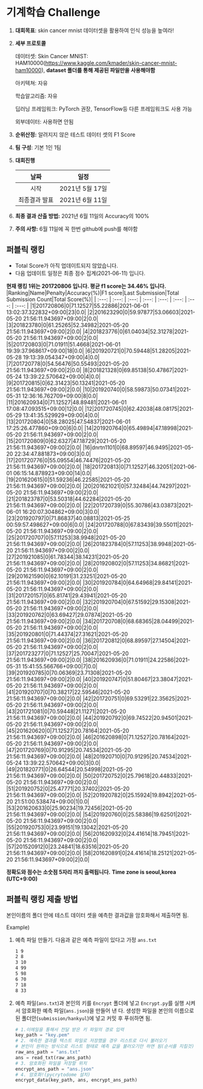 # **기계학습 Challenge**
1. **대회목표**: skin cancer mnist 데이터셋을 활용하여 인식 성능을 높여라!

2. **세부 프로토콜**

   데이터셋: Skin Cancer MNIST: HAM10000(https://www.kaggle.com/kmader/skin-cancer-mnist-ham10000), 
           **dataset 폴더를 통해 제공된 파일만을 사용해야함**

   아키텍쳐: 자유

   학습알고리즘: 자유

   딥러닝 프레임워크: PyTorch 권장, TensorFlow등 다른 프레임워크도 사용 가능

   외부데이터: 사용하면 안됨

3. **순위산정:** 알려지지 않은 테스트 데이터 셋의 F1 Score

4. **팀 구성**: 기본 1인 1팀

5. **대회진행**

   |     날짜      |      일정       |
   | :-----------: | :-------------: |
   |     시작      | 2021년 5월 17일 |
   | 최종결과 발표 | 2021년 6월 11일  |

6. **최종 결과 산출 방법:** 2021년 6월 11일의 Accuracy의 100%

7. **주의 사항:** 6월 11일에 꼭 한번 github에 push를 해야함


## 퍼블릭 랭킹

  
- Total Score가 아직 업데이트되지 않았습니다. 
 - 다음 업데이트 일정은 최종 점수 집계(2021-06-11) 입니다.
  
**현재 랭킹 1위는 201720806 입니다. 평균 f1 score는 34.46% 입니다.**
|Ranking|Name|Penalty|Accuracy(%)|F1 score|Last Submission|Total Submission Count|Total Score(%)|
| :---: | :---: | :---: | :---: | :---: | :---: | :---: | :---: |
|1|201720806|0|71.12527|55.22886|2021-06-01 13:02:37.322832+09:00|23|0.0|
|2|201623290|0|59.97877|53.06603|2021-05-20 21:56:11.943697+09:00|2|0.0|
|3|201823780|0|61.25265|52.34982|2021-05-20 21:56:11.943697+09:00|2|0.0|
|4|201823776|0|61.04034|52.31278|2021-05-20 21:56:11.943697+09:00|2|0.0|
|5|201720803|0|71.01911|51.4668|2021-06-01 19:39:37.968617+09:00|18|0.0|
|6|201920721|0|70.59448|51.28205|2021-05-28 19:13:39.054347+09:00|4|0.0|
|7|201720778|0|54.56476|50.55493|2021-05-20 21:56:11.943697+09:00|2|0.0|
|8|201821328|0|69.85138|50.47867|2021-05-24 13:39:22.570642+09:00|4|0.0|
|9|201720815|0|62.31423|50.13241|2021-05-20 21:56:11.943697+09:00|2|0.0|
|10|201920740|0|58.59873|50.07341|2021-05-31 12:36:16.762709+09:00|8|0.0|
|11|201620934|0|71.12527|48.89481|2021-06-01 17:08:47.093515+09:00|12|0.0|
|12|201720745|0|62.42038|48.08175|2021-05-29 13:41:35.529929+09:00|4|0.0|
|13|201720804|0|58.28025|47.54837|2021-06-01 17:25:26.477860+09:00|6|0.0|
|14|201920764|0|65.49894|47.18998|2021-05-20 21:56:11.943697+09:00|2|0.0|
|15|201720809|0|62.6327|47.18729|2021-05-20 21:56:11.943697+09:00|2|0.0|
|16|dnrtn1101|0|68.89597|46.9495|2021-05-20 22:34:47.881873+09:00|3|0.0|
|17|201720776|0|55.09554|46.74476|2021-05-20 21:56:11.943697+09:00|2|0.0|
|18|201720813|0|71.12527|46.32051|2021-06-01 06:15:14.878923+09:00|14|0.0|
|19|201620615|0|51.59236|46.22585|2021-05-20 21:56:11.943697+09:00|2|0.0|
|20|201621021|0|57.32484|44.74297|2021-05-20 21:56:11.943697+09:00|2|0.0|
|21|201823787|0|53.50318|44.62284|2021-05-20 21:56:11.943697+09:00|2|0.0|
|22|201720739|0|55.30786|43.03873|2021-06-01 16:20:07.304862+09:00|3|0.0|
|23|201920797|0|71.86837|40.08813|2021-05-25 00:59:57.498627+09:00|6|0.0|
|24|201720788|0|67.83439|39.55011|2021-05-20 21:56:11.943697+09:00|2|0.0|
|25|201720707|0|57.11253|38.9948|2021-05-20 21:56:11.943697+09:00|2|0.0|
|26|201823784|0|57.11253|38.9948|2021-05-20 21:56:11.943697+09:00|2|0.0|
|27|201921085|0|61.78344|38.14231|2021-05-20 21:56:11.943697+09:00|2|0.0|
|28|201920802|0|57.11253|34.86821|2021-05-20 21:56:11.943697+09:00|2|0.0|
|29|201621590|0|62.10191|31.23251|2021-05-20 21:56:11.943697+09:00|2|0.0|
|30|201920784|0|64.64968|29.84141|2021-05-20 21:56:11.943697+09:00|2|0.0|
|31|201720157|0|65.81741|29.43941|2021-05-20 21:56:11.943697+09:00|2|0.0|
|32|201920704|0|67.51592|29.15308|2021-05-20 21:56:11.943697+09:00|2|0.0|
|33|201920762|0|63.69427|29.07874|2021-05-20 21:56:11.943697+09:00|2|0.0|
|34|201720708|0|68.68365|28.04499|2021-05-20 21:56:11.943697+09:00|2|0.0|
|35|201920801|0|71.44374|27.31621|2021-05-20 21:56:11.943697+09:00|2|0.0|
|36|201720812|0|68.89597|27.14504|2021-05-20 21:56:11.943697+09:00|2|0.0|
|37|201723277|0|71.12527|25.70047|2021-05-20 21:56:11.943697+09:00|2|0.0|
|38|201620936|0|71.01911|24.22586|2021-05-31 15:41:55.566766+09:00|7|0.0|
|39|201920785|0|70.06369|23.71308|2021-05-20 21:56:11.943697+09:00|2|0.0|
|40|201920747|0|51.80467|23.38047|2021-05-20 21:56:11.943697+09:00|2|0.0|
|41|201920707|0|70.38217|22.59546|2021-05-20 21:56:11.943697+09:00|2|0.0|
|42|201720751|0|69.53291|22.35625|2021-05-20 21:56:11.943697+09:00|2|0.0|
|43|201721081|0|70.59448|21.11271|2021-05-20 21:56:11.943697+09:00|2|0.0|
|44|201920792|0|69.74522|20.94501|2021-05-20 21:56:11.943697+09:00|2|0.0|
|45|201620620|0|71.12527|20.78164|2021-05-20 21:56:11.943697+09:00|2|0.0|
|46|201620898|0|71.12527|20.78164|2021-05-20 21:56:11.943697+09:00|2|0.0|
|47|201720769|0|70.91295|20.74534|2021-05-20 21:56:11.943697+09:00|2|0.0|
|48|201920710|0|70.91295|20.74534|2021-05-24 13:39:22.570642+09:00|3|0.0|
|49|201820771|0|26.64544|20.54998|2021-05-20 21:56:11.943697+09:00|2|0.0|
|50|201720752|0|25.79618|20.44833|2021-05-20 21:56:11.943697+09:00|2|0.0|
|51|201920752|0|25.47771|20.37402|2021-05-20 21:56:11.943697+09:00|2|0.0|
|52|201920782|0|25.15924|19.8942|2021-05-20 21:51:00.538474+09:00|1|0.0|
|53|201620633|0|25.90234|19.72456|2021-05-20 21:56:11.943697+09:00|2|0.0|
|54|201920760|0|25.58386|19.62501|2021-05-20 21:56:11.943697+09:00|2|0.0|
|55|201920753|0|23.99151|19.13042|2021-05-20 21:56:11.943697+09:00|2|0.0|
|56|201620932|0|24.41614|18.79451|2021-05-20 21:56:11.943697+09:00|2|0.0|
|57|201520912|0|23.24841|18.63516|2021-05-20 21:56:11.943697+09:00|2|0.0|
|58|201620891|0|24.41614|18.25121|2021-05-20 21:56:11.943697+09:00|2|0.0|


**정확도와 점수는 소숫점 5자리 까지 출력됩니다.**
**Time zone is seoul,korea (UTC+9:00)**
## 퍼블릭 랭킹 제출 방법

본인이름의 폴더 안에 테스트 데이터 셋을 예측한 결과값을 암호화해서 제출하면 됨.

Example) 

1. 예측 파일 만들기. 다음과 같은 예측 파일이 있다고 가정 `ans.txt`

   ```tex
   1 9
   2 8
   3 10
   4 99
   5 98
   6 70
   7 18
   8 33
   ```

2. 예측 파일(`ans.txt`)과 본인의 키를 `Encrypt` 폴더에 넣고 `Encrypt.py`를 실행 시켜서 암호화한 예측 파일(`ans.json`)을 만들어 낸 다. 생성한 파일을 본인의 이름으로 된 폴더안(`submission/hankyul`)에 넣고 커밋 후 푸쉬하면 됨.

   ```python
   # 1.이메일을 통해서 전달 받은 키 파일의 경로 입력
   key_path = "key.pem"
   # 2. 예측한 결과를 텍스트 파일로 저장했을 경우 리스트로 다시 불러오기
   # 본인이 원하는 방식으로 리스트 형태로 예측 값을 불러오기만 하면 됨(순서를 지킬것)
   raw_ans_path = "ans.txt"
   ans = read_txt(raw_ans_path)
   # 3. 암호화된 파일을 저장할 위치
   encrypt_ans_path = "ans.json"
   # 4. 암호화!(pycrytodome 설치)
   encrypt_data(key_path, ans, encrypt_ans_path)
   ```




